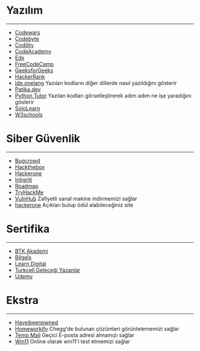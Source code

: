 # Yazılım
---
* [Codewars](https://www.codewars.com/)
* [Codebyte](https://coderbyte.com/)
* [Codility](https://www.codility.com/)
* [CodeAcademy](https://www.codecademy.com/)
* [Edx](https://www.edx.org/search?q=python)
* [FreeCodeCamp](https://www.freecodecamp.org/)
* [GeeksforGeeks](https://www.geeksforgeeks.org/)
* [HackerRank](https://www.hackerrank.com/)
* [Ide.onelang](https://ide.onelang.io/) Yazılan kodların diğer dillerde nasıl yazıldığını gösterir
* [Patika.dev](https://www.patika.dev/tr)
* [Python Tutor](https://pythontutor.com/) Yazılan kodları görselleştirerek adım adım ne işe yaradığını gösterir
* [SoloLearn](https://www.sololearn.com/learning/1073)
* [W3schools](https://www.w3schools.com/)

# Siber Güvenlik
---
* [Bugcrowd](https://www.bugcrowd.com/)
* [Hackthebox](https://www.hackthebox.com/)
* [Hackerone](https://www.hackerone.com/)
* [Intigriti](https://www.intigriti.com/)
* [Roadmap](https://roadmap.sh/)
* [TryHackMe](https://tryhackme.com/)
* [VulnHub](https://www.vulnhub.com/) Zafiyetli sanal makine indirmemizi sağlar
* [hackerone](https://www.hackerone.com/) Açıkları bulup ödül alabileceğiniz site


# Sertifika 
---
* [BTK Akademi](https://www.btkakademi.gov.tr/)
* [Bilgeİş](https://bilgeis.net/)
* [Learn Digital](https://learndigital.withgoogle.com/digitalgarage/)
* [Turkcell Geleceği Yazanlar](https://gelecegiyazanlar.turkcell.com.tr/)
* [Udemy](https://www.udemy.com/)

# Ekstra
---
* [Haveibeenpwned](https://haveibeenpwned.com/)
* [Homeworkify](https://homeworkify.net/) Chegg'de bulunan çözümleri görüntelememizi sağlar
* [Temp Mail](https://temp-mail.org/tr/) Geçici E-posta adresi almamızı sağlar
* [Win11](https://win11.blueedge.me/) Online olarak win11'i test etmemizi sağlar


